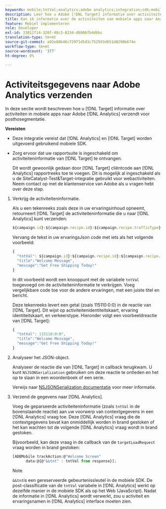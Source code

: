 ```yaml
---
keywords: mobile;tntVal;analytics;adobe analytics;integration;sdk;mobile sdk;
description: Leer hoe u Adobe [!DNL Target] informatie over activiteiten in mobiele apps naar Adobe Analytics verzendt voor segmentatie van ad-hocnetwerken.
title: Kan ik informatie over de activiteiten van mobiele apps naar Analytics verzenden?
feature: Mobiel implementeren
role: Developer
exl-id: 33812f14-320f-40c3-8234-d6006fb4d6bc
translation-type: tm+mt
source-git-commit: a92e88b46c72971d5d3c752593d651d8290b674e
workflow-type: tm+mt
source-wordcount: '377'
ht-degree: 0%

---
```


# Activiteitsgegevens naar Adobe Analytics verzenden

In deze sectie wordt beschreven hoe u [!DNL Target] informatie over activiteiten in mobiele apps naar Adobe [!DNL Analytics] verzendt voor posthosegmentatie.

**Vereisten**

* Deze integratie vereist dat [!DNL Analytics] en [!DNL Target] worden uitgevoerd gebruikend mobiele SDK.
* Zorg ervoor dat uw rapportsuite is ingeschakeld om activiteiteninformatie van [!DNL Target] te ontvangen.

   Dit wordt gewoonlijk gedaan door [!DNL Target] cliëntcode aan [!DNL Analytics] rapportreeks toe te voegen. Dit is mogelijk al ingeschakeld als u de SiteCatalyst-Test&amp;Target-integratie gebruikt voor webactiviteiten. Neem contact op met de klantenservice van Adobe als u vragen hebt over deze stap.

1. Verkrijg de activiteiteninformatie.

   Als u een tekenreeks zoals deze in uw ervaringsinhoud opneemt, retourneert [!DNL Target] de activiteiteninformatie die u naar [!DNL Analytics] kunt verzenden:

   ```javascript
   ${campaign.id}:${campaign.recipe.id}:${campaign.recipe.trafficType}
   ```

   Vervang de tekst in uw ervaringsJson code met iets als het volgende voorbeeld:

   ```javascript
   { 
     "tntVal": ${campaign.id}:${campaign.recipe.id}:${campaign.recipe.trafficType}", 
     "title":"Welcome Message", 
     "message":"Get Free Shipping Today!" 
   }
   ```

   In dit voorbeeld wordt een knooppunt met de variabele `tntVal` toegevoegd om de activiteiteninformatie te verkrijgen. Voeg vergelijkbare code toe voor de andere ervaringen, met een juiste titel en bericht.

   Deze tekenreeks levert een getal (zoals 115110:0:0) in de reactie van [!DNL Target]. Dit wijst op activiteitenidentiteitskaart, ervaring identiteitskaart, en verkeerstype. Hieronder volgt een voorbeeldreactie van [!DNL Target]:

   ```javascript
   { 
     "tntVal": 115110:0:0", 
     "title":"Welcome Message", 
     "message":"Get Free Shipping Today!" 
   }
   ```

1. Analyseer het JSON-object.

   Analyseer de reactie die van [!DNL Target] in callback terugkwam. U kunt `NSJSONSerialization` gebruiken om deze reactie te ontleden en het op te slaan in een woordenboek of een serie.

   Verwijs naar [NSJSONSerialization documentatie](https://developer.apple.com/library/ios/documentation/Foundation/Reference/NSJSONSerialization_Class/#//apple_ref/occ/clm/NSJSONSerialization/JSONObjectWithData:options:error) voor meer informatie.

1. Verzend de gegevens naar [!DNL Analytics].

   Voeg de geparseerde activiteiteninformatie (zoals `tntVal` in de bovenstaande reactie) aan uw voorwerp van contextgegevens in een [!DNL Analytics] vraag toe. Deze [!DNL Analytics] vraag die de contextgegevens bevat kan onmiddellijk worden in brand gestoken of het kan wachten tot de volgende [!DNL Analytics] vraag wordt in brand gestoken.

   Bijvoorbeeld, kan deze vraag in de callback van de `targetLoadRequest` vraag worden in brand gestoken:

   ```javascript
   [ADBMobile trackAction:@"Welcome Screen"  
         data:@{@"&&tnt" : tntVal from response}];
   ```

   >[!NOTE]
   >
   >`&&tnt`is een gereserveerde gebeurtenissleutel in de mobiele SDK. De post-classificatie van de `tntVal` variabele in [!DNL Analytics] werkt op dezelfde manier in de mobiele SDK als op het Web (JavaScript). Nadat de informatie in [!DNL Analytics] wordt verwerkt, zou u activiteit en ervaringsnamen in [!DNL Analytics] interface moeten zien.
